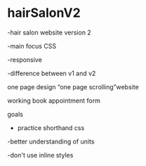 # hairSalonV2

-hair salon website version 2

-main focus CSS

-responsive

-difference between v1 and v2

one page design “one page scrolling”website

working book appointment form

goals 

- practice shorthand css

-better understanding of units

-don't use inline styles
